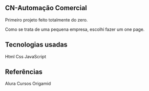 <h2>CN-Automação Comercial</h2>

<p>Primeiro projeto feito totalmente do zero.</p>
<p>Como se trata de uma pequena empresa, escolhi fazer um one page.</p>

<h2> Tecnologias usadas</h2>
Html
Css
JavaScript

<h2>Referências</h2>
Alura Cursos
Origamid

